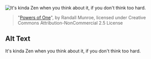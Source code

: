 ![It's kinda Zen when you think about it, if you don't think too hard.](https://imgs.xkcd.com/comics/powers_of_one.png)
> "[Powers of One](https://xkcd.com/271/)", by Randall Munroe, licensed under Creative Commons Attribution-NonCommercial 2.5 License

## Alt Text
It's kinda Zen when you think about it, if you don't think too hard.
